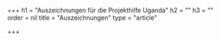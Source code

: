 +++
h1 = "Auszeichnungen für die Projekthilfe Uganda"
h2 = ""
h3 = ""
order = nil
title = "Auszeichnungen"
type = "article"

+++
